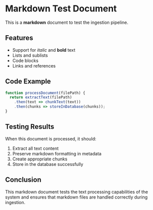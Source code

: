 # Markdown Test Document

This is a **markdown** document to test the ingestion pipeline.

## Features

- Support for *italic* and **bold** text
- Lists and sublists
- Code blocks
- Links and references

## Code Example

```javascript
function processDocument(filePath) {
  return extractText(filePath)
    .then(text => chunkText(text))
    .then(chunks => storeInDatabase(chunks));
}
```

## Testing Results

When this document is processed, it should:

1. Extract all text content
2. Preserve markdown formatting in metadata
3. Create appropriate chunks
4. Store in the database successfully

## Conclusion

This markdown document tests the text processing capabilities of the system and ensures that markdown files are handled correctly during ingestion.
